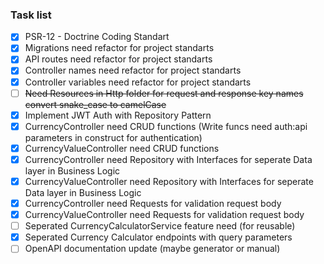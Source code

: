 ### Task list

- [x] PSR-12 - Doctrine Coding Standart
- [x] Migrations need refactor for project standarts
- [x] API routes need refactor for project standarts
- [x] Controller names need refactor for project standarts
- [x] Controller variables need refactor for project standarts
- [ ] ~~Need Resources in Http folder for request and response key names convert snake_case to camelCase~~
- [x] Implement JWT Auth with Repository Pattern
- [x] CurrencyController need CRUD functions (Write funcs need auth:api parameters in construct for authentication)
- [x] CurrencyValueController need CRUD functions
- [x] CurrencyController need Repository with Interfaces for seperate Data layer in Business Logic
- [x] CurrencyValueController need Repository with Interfaces for seperate Data layer in Business Logic
- [x] CurrencyController need Requests for validation request body
- [x] CurrencyValueController need Requests for validation request body
- [ ] Seperated CurrencyCalculatorService feature need (for reusable) 
- [x] Seperated Currency Calculator endpoints with query parameters
- [ ] OpenAPI documentation update (maybe generator or manual)